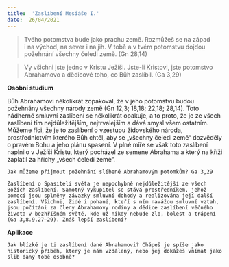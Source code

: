 ```yaml
---
title:  'Zaslíbení Mesiáše I.'
date:  26/04/2021
---
```


> <p></p>
> Tvého potomstva bude jako prachu země. Rozmůžeš se na západ i na východ, na sever i na jih. V tobě a v tvém potomstvu dojdou požehnání všechny čeledi země. (Gn 28,14)

> <p></p>
> Vy všichni jste jedno v Kristu Ježíši. Jste-li Kristovi, jste potomstvo Abrahamovo a dědicové toho, co Bůh zaslíbil. (Ga 3,29)

**Osobní studium**

Bůh Abrahamovi několikrát zopakoval, že v jeho potomstvu budou požehnány všechny národy země (Gn 12,3; 18,18; 22,18; 28,14). Toto nádherné smluvní zaslíbení se několikrát opakuje, a to proto, že je ze všech zaslíbení tím nejdůležitějším, nejtrvalejším a dává smysl všem ostatním. Můžeme říci, že je to zaslíbení o vzestupu židovského národa, prostřednictvím kterého Bůh chtěl, aby se „všechny čeledi země“ dozvěděly o pravém Bohu a jeho plánu spasení. V plné míře se však toto zaslíbení naplnilo v Ježíši Kristu, který pocházel ze semene Abrahama a který na kříži zaplatil za hříchy „všech čeledí země“.

`Jak můžeme přijmout požehnání slíbené Abrahamovým potomkům? Ga 3,29`

`Zaslíbení o Spasiteli světa je nepochybně nejdůležitější ze všech Božích zaslíbení. Samotný Vykupitel se stává prostředníkem, jehož pomocí jsou splněny závazky smluvní dohody a realizována její další zaslíbení. Všichni, Židé i pohané, kteří s ním navážou smluvní vztah, jsou počítáni za členy Abrahamovy rodiny a dědice zaslíbení věčného života v bezhříšném světě, kde už nikdy nebude zlo, bolest a trápení (Ga 3,8.9.27–29). Znáš lepší zaslíbení?`

**Aplikace**

`Jak blízké je ti zaslíbení dané Abrahamovi? Chápeš je spíše jako historický příběh, který je nám vzdálený, nebo jej dokážeš vnímat jako slib daný tobě osobně?`